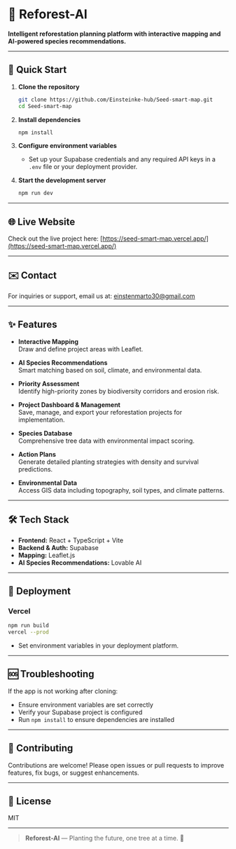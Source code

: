 # 🌳 Reforest-AI

**Intelligent reforestation planning platform with interactive mapping and AI-powered species recommendations.**

---

## 🚀 Quick Start

1. **Clone the repository**
   ```bash
   git clone https://github.com/Einsteinke-hub/Seed-smart-map.git
   cd Seed-smart-map
   ```

2. **Install dependencies**
   ```bash
   npm install
   ```

3. **Configure environment variables**
   - Set up your Supabase credentials and any required API keys in a `.env` file or your deployment provider.

4. **Start the development server**
   ```bash
   npm run dev
   ```

---

## 🌐 Live Website

Check out the live project here: [https://seed-smart-map.vercel.app/](https://seed-smart-map.vercel.app/)

---

## ✉️ Contact

For inquiries or support, email us at: einstenmarto30@gmail.com


---

## ✨ Features

- **Interactive Mapping**  
  Draw and define project areas with Leaflet.

- **AI Species Recommendations**  
  Smart matching based on soil, climate, and environmental data.

- **Priority Assessment**  
  Identify high-priority zones by biodiversity corridors and erosion risk.

- **Project Dashboard & Management**  
  Save, manage, and export your reforestation projects for implementation.

- **Species Database**  
  Comprehensive tree data with environmental impact scoring.

- **Action Plans**  
  Generate detailed planting strategies with density and survival predictions.

- **Environmental Data**  
  Access GIS data including topography, soil types, and climate patterns.

---

## 🛠️ Tech Stack

- **Frontend:** React + TypeScript + Vite
- **Backend & Auth:** Supabase
- **Mapping:** Leaflet.js
- **AI Species Recommendations:** Lovable AI

---

## 🚀 Deployment

### Vercel

```bash
npm run build
vercel --prod
```

- Set environment variables in your deployment platform.

---

## 🆘 Troubleshooting

If the app is not working after cloning:

- Ensure environment variables are set correctly
- Verify your Supabase project is configured
- Run `npm install` to ensure dependencies are installed

---

## 🤝 Contributing

Contributions are welcome! Please open issues or pull requests to improve features, fix bugs, or suggest enhancements.

---

## 📄 License

MIT

---

> **Reforest-AI** — Planting the future, one tree at a time. 🌱
